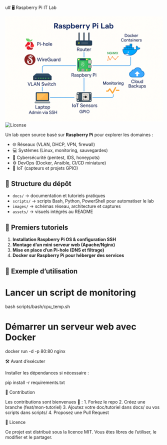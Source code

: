 u# 🖥️ Raspberry Pi IT Lab  

![Raspberry Pi Lab](assets/raspberry_lab.PNG)  
![License](https://img.shields.io/badge/License-MIT-green.svg)  

Un lab open source basé sur **Raspberry Pi** pour explorer les domaines :  
- 🌐 Réseaux (VLAN, DHCP, VPN, firewall)  
- 💻 Systèmes (Linux, monitoring, sauvegardes)  
- 🔐 Cybersécurité (pentest, IDS, honeypots)  
- ⚙️ DevOps (Docker, Ansible, CI/CD miniature)  
- 📡 IoT (capteurs et projets GPIO)  

## 📂 Structure du dépôt  

- `docs/` → documentation et tutoriels pratiques  
- `scripts/` → scripts Bash, Python, PowerShell pour automatiser le lab  
- `images/` → schémas réseau, architecture et captures  
- `assets/` → visuels intégrés au README  

## 🚀 Premiers tutoriels  

1. **Installation Raspberry Pi OS & configuration SSH**  
2. **Montage d’un mini serveur web (Apache/Nginx)**  
3. **Mise en place d’un Pi-hole (DNS et filtrage)**  
4. **Docker sur Raspberry Pi pour héberger des services**  

## 📜 Exemple d’utilisation  

# Lancer un script de monitoring
bash scripts/bash/cpu_temp.sh

# Démarrer un serveur web avec Docker
docker run -d -p 80:80 nginx

🛠️ Avant d’exécuter

Installer les dépendances si nécessaire :

pip install -r requirements.txt

🤝 Contribution

Les contributions sont bienvenues 🎉 :
	1.	Forkez le repo
	2.	Créez une branche (feat/mon-tutoriel)
	3.	Ajoutez votre doc/tutoriel dans docs/ ou vos scripts dans scripts/
	4.	Proposez une Pull Request

📜 Licence

Ce projet est distribué sous la licence MIT.
Vous êtes libres de l’utiliser, le modifier et le partager.
